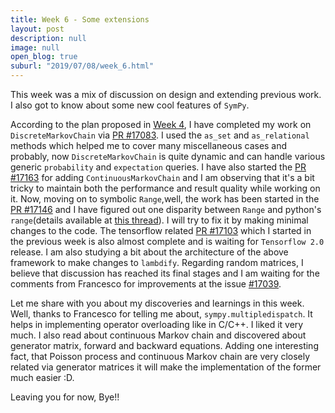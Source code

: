 ```yaml
---
title: Week 6 - Some extensions
layout: post
description: null
image: null
open_blog: true
suburl: "2019/07/08/week_6.html"
---
```


This week was a mix of discussion on design and extending previous work. I also got to know about some new cool features of `SymPy`.

According to the plan proposed in [Week 4](https://czgdp1807.github.io/week_4/), I have completed my work on `DiscreteMarkovChain` via [PR #17083](https://github.com/sympy/sympy/pull/17083). I used the `as_set` and `as_relational` methods which helped me to cover many miscellaneous cases and probably, now `DiscreteMarkovChain` is quite dynamic and can handle various generic `probability` and `expectation` queries. I have also started the [PR #17163](https://github.com/sympy/sympy/pull/17163) for adding `ContinuousMarkovChain` and I am observing that it's a bit tricky to maintain both the performance and result quality while working on it. Now, moving on to symbolic `Range`,well, the work has been started in the [PR #17146](https://github.com/sympy/sympy/pull/17146) and I have figured out one disparity between `Range` and python's `range`(details available at [this thread](https://github.com/sympy/sympy/pull/17146#discussion_r300162219)). I will try to fix it by making minimal changes to the code. The tensorflow related [PR #17103](https://github.com/sympy/sympy/pull/17103) which I started in the previous week is also almost complete and is waiting for `Tensorflow 2.0` release. I am also studying a bit about the architecture of the above framework to make changes to `lambdify`. Regarding random matrices, I believe that discussion has reached its final stages and I am waiting for the comments from Francesco for improvements at the issue [#17039](https://github.com/sympy/sympy/issues/17039).

Let me share with you about my discoveries and learnings in this week. Well, thanks to Francesco for telling me about, `sympy.multipledispatch`. It helps in implementing operator overloading like in C/C++. I liked it very much. I also read about continuous Markov chain and discovered about generator matrix, forward and backward equations. Adding one interesting fact, that Poisson process and continuous Markov chain are very closely related via generator matrices it will make the implementation of the former much easier :D.

Leaving you for now, Bye!!